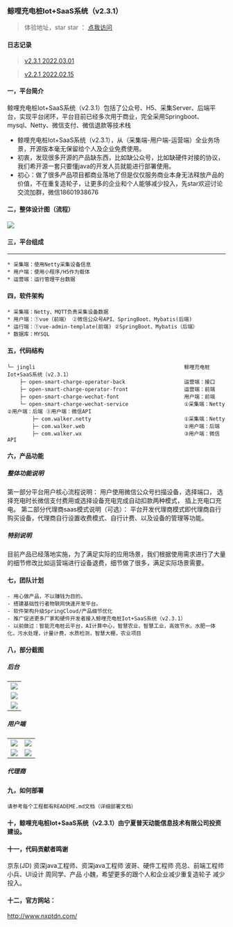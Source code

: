 
### 鲸哩充电桩Iot+SaaS系统（v2.3.1）

> 体验地址，star star ： [点我访问](https://gitee.com/dnxt111/walker.git)



#### 日志记录

> [v2.3.1   2022.03.01](https://gitee.com/dnxt111/walker.git) 

> [v2.2.1   2022.02.15](https://gitee.com/dnxt111/walker.git)  

 
#### 一，平台简介
鲸哩充电桩Iot+SaaS系统（v2.3.1）包括了公众号、H5、采集Server、后端平台，实现平台闭环，平台目前已经多次用于商业，完全采用Springboot、mysql、Netty、微信支付、微信退款等技术栈
* 鲸哩充电桩Iot+SaaS系统（v2.3.1），从（采集端-用户端-运营端）全业务场景，开源版本毫无保留给个人及企业免费使用。
* 初衷，发现很多开源的产品缺东西，比如缺公众号，比如缺硬件对接的协议，我们希开源一套只要懂java的开发人员就能进行部署使用。
* 初心：做了很多产品项目都商业落地了但是仅仅服务商业本身无法释放产品的价值，不在重复造轮子，让更多的企业和个人能够减少投入，先star欢迎讨论交流加群，微信18601938676
#### 二，整体设计图（流程）
  <img src="https://wenhui-1251454246.cos.ap-nanjing.myqcloud.com/cdz/v2.3.1/img/1.jpg"/>

#### 三，平台组成




----

```
* 采集端：使用Netty采集设备信息
* 用户端：使用小程序/H5作为载体
* 运营端：运行管理平台数据
```
#### 四，软件架构
```
* 采集端：Netty、MQTT负责采集设备数据
* 用户端：①vue（前端） ②微信公众号API、SpringBoot、Mybatis(后端)
* 运行端：①vue-admin-template(前端) ②SpringBoot、Mybatis（后端）
* 数据库：MYSQL
```
#### 五，代码结构
```
└─ jingli                                                鲸哩充电桩Iot+SaaS系统（v2.3.1）
    ├─ open-smart-charge-operator-back                   运营端：接口
    ├─ open-smart-charge-operator-front                  运营端：前端
    ├─ open-smart-charge-wechat-font                     用户端：前端
    └─ open-smart-charge-wechat-service                  ①采集端：Netty ②用户端：后端 ③用户端：微信API 
        ├─ com.walker.netty                              ①采集端：Netty
        ├─ com.walker.web                                ②用户端：后端
        ├─ com.walker.wx                                 ③用户端：微信API
```

#### 六，产品功能

##### 整体功能说明
第一部分平台用户核心流程说明：
    用户使用微信公众号扫描设备，选择端口，
    选择充电时长微信支付费用或选择设备充电完成自动扣款两种模式，
    插上充电口充电。
第二部分代理商saas模式说明（可选）：
    平台开发代理商模式即代理商自行购买设备，代理商自行设置收费模式、自行计费、以及设备的管理等功能。

##### 特别说明
目前产品已经落地实施，为了满足实际的应用场景，我们根据使用需求进行了大量的细节修改比如运营端进行设备退费，细节做了很多，满足实际场景需要。

#### 七，团队计划
```
- 用心做产品，不以赚钱为目的。
- 搭建基础性行者物联网快速开发平台。
- 软件架构升级SpringCloud/产品细节优化
- 推广促进更多厂家和硬件开发者接入鲸哩充电桩Iot+SaaS系统（v2.3.1）
- 以前做过：智能充电桩云平台，AI计算中心，智慧农业，智慧工业，高效节水，水肥一体化，污水处理，计量计费，水质检测，智慧大棚，农业项目
```
#### 八，部分截图
##### 后台
<table>
    <tr>
        <td><img src="https://wenhui-1251454246.cos.ap-nanjing.myqcloud.com/cdz/v2.3.1/img/2.png"/></td>
    </tr>
    <tr>
            <td><img src="https://wenhui-1251454246.cos.ap-nanjing.myqcloud.com/cdz/v2.3.1/img/3.png"/></td>
        </tr>
    <tr>
        <td><img src="https://wenhui-1251454246.cos.ap-nanjing.myqcloud.com/cdz/v2.3.1/img/4.png"/></td>
    </tr>
</table>

##### 用户端
<table>
    <tr>
        <td><img src="https://wenhui-1251454246.cos.ap-nanjing.myqcloud.com/cdz/v2.3.1/img/8sj.png"/></td>
        <td><img src="https://wenhui-1251454246.cos.ap-nanjing.myqcloud.com/cdz/v2.3.1/img/9.png"/></td>
    </tr>
    <tr>
        <td><img src="https://wenhui-1251454246.cos.ap-nanjing.myqcloud.com/cdz/v2.3.1/img/10.png"/></td>
        <td><img src="https://wenhui-1251454246.cos.ap-nanjing.myqcloud.com/cdz/v2.3.1/img/11.png"/></td>
    </tr>
</table>

##### 代理商


#### 九，如何部署
```
请参考每个工程都有READEME.md文档（详细部署文档）
```
#### 十，鲸哩充电桩Iot+SaaS系统（v2.3.1）由宁夏普天动能信息技术有限公司投资建设。
#### 十一，代码贡献者鸣谢
京东(JD) 资深java工程师、资深java工程师 波哥、硬件工程师 亮总、前端工程师 小兵、UI设计 周同学、产品 小魏，希望更多的跟个人和企业减少重复造轮子
减少投入。

#### 十二，官方网站：

http://www.nxptdn.com/

